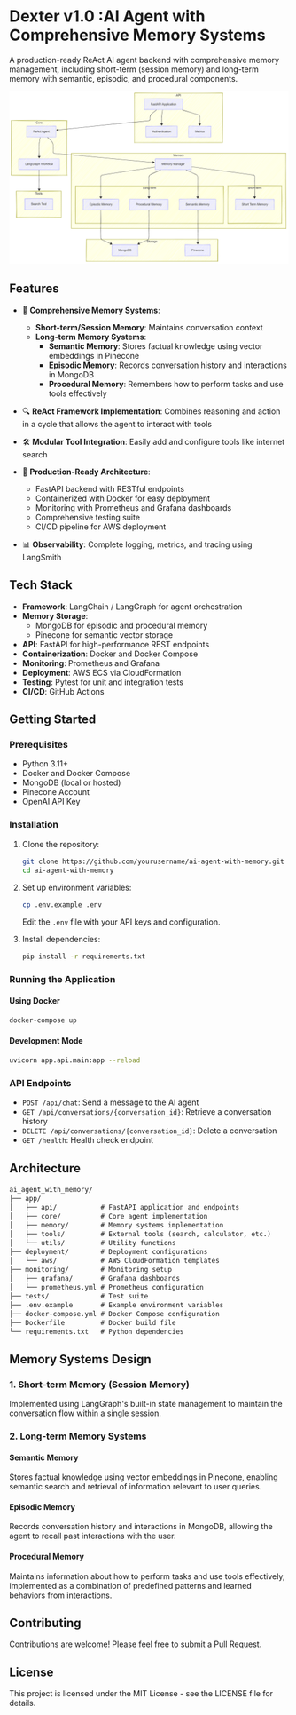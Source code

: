 # Dexter v1.0 :AI Agent with Comprehensive Memory Systems

A production-ready ReAct AI agent backend with comprehensive memory management, including short-term (session memory) and long-term memory with semantic, episodic, and procedural components.

![](docs/System_Architecture.png)

## Features

- 🧠 **Comprehensive Memory Systems**:
  - **Short-term/Session Memory**: Maintains conversation context
  - **Long-term Memory Systems**:
    - **Semantic Memory**: Stores factual knowledge using vector embeddings in Pinecone
    - **Episodic Memory**: Records conversation history and interactions in MongoDB
    - **Procedural Memory**: Remembers how to perform tasks and use tools effectively

- 🔍 **ReAct Framework Implementation**: Combines reasoning and action in a cycle that allows the agent to interact with tools

- 🛠️ **Modular Tool Integration**: Easily add and configure tools like internet search

- 🚀 **Production-Ready Architecture**:
  - FastAPI backend with RESTful endpoints
  - Containerized with Docker for easy deployment
  - Monitoring with Prometheus and Grafana dashboards
  - Comprehensive testing suite
  - CI/CD pipeline for AWS deployment

- 📊 **Observability**: Complete logging, metrics, and tracing using LangSmith

## Tech Stack

- **Framework**: LangChain / LangGraph for agent orchestration
- **Memory Storage**:
  - MongoDB for episodic and procedural memory
  - Pinecone for semantic vector storage
- **API**: FastAPI for high-performance REST endpoints
- **Containerization**: Docker and Docker Compose
- **Monitoring**: Prometheus and Grafana
- **Deployment**: AWS ECS via CloudFormation
- **Testing**: Pytest for unit and integration tests
- **CI/CD**: GitHub Actions

## Getting Started

### Prerequisites

- Python 3.11+
- Docker and Docker Compose
- MongoDB (local or hosted)
- Pinecone Account
- OpenAI API Key

### Installation

1. Clone the repository:
   ```bash
   git clone https://github.com/yourusername/ai-agent-with-memory.git
   cd ai-agent-with-memory
   ```

2. Set up environment variables:
   ```bash
   cp .env.example .env
   ```
   Edit the `.env` file with your API keys and configuration.

3. Install dependencies:
   ```bash
   pip install -r requirements.txt
   ```

### Running the Application

#### Using Docker

```bash
docker-compose up
```

#### Development Mode

```bash
uvicorn app.api.main:app --reload
```

### API Endpoints

- `POST /api/chat`: Send a message to the AI agent
- `GET /api/conversations/{conversation_id}`: Retrieve a conversation history
- `DELETE /api/conversations/{conversation_id}`: Delete a conversation
- `GET /health`: Health check endpoint

## Architecture

```
ai_agent_with_memory/
├── app/
│   ├── api/           # FastAPI application and endpoints
│   ├── core/          # Core agent implementation
│   ├── memory/        # Memory systems implementation
│   ├── tools/         # External tools (search, calculator, etc.)
│   └── utils/         # Utility functions
├── deployment/        # Deployment configurations
│   └── aws/           # AWS CloudFormation templates
├── monitoring/        # Monitoring setup
│   ├── grafana/       # Grafana dashboards
│   └── prometheus.yml # Prometheus configuration
├── tests/             # Test suite
├── .env.example       # Example environment variables
├── docker-compose.yml # Docker Compose configuration
├── Dockerfile         # Docker build file
└── requirements.txt   # Python dependencies
```

## Memory Systems Design

### 1. Short-term Memory (Session Memory)

Implemented using LangGraph's built-in state management to maintain the conversation flow within a single session.

### 2. Long-term Memory Systems

#### Semantic Memory
Stores factual knowledge using vector embeddings in Pinecone, enabling semantic search and retrieval of information relevant to user queries.

#### Episodic Memory
Records conversation history and interactions in MongoDB, allowing the agent to recall past interactions with the user.

#### Procedural Memory
Maintains information about how to perform tasks and use tools effectively, implemented as a combination of predefined patterns and learned behaviors from interactions.

## Contributing

Contributions are welcome! Please feel free to submit a Pull Request.

## License

This project is licensed under the MIT License - see the LICENSE file for details.

